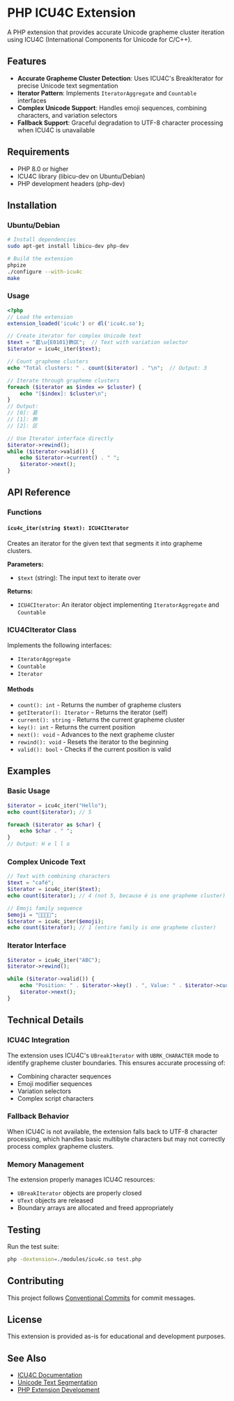 # PHP ICU4C Extension

A PHP extension that provides accurate Unicode grapheme cluster iteration using ICU4C (International Components for Unicode for C/C++).

## Features

- **Accurate Grapheme Cluster Detection**: Uses ICU4C's BreakIterator for precise Unicode text segmentation
- **Iterator Pattern**: Implements `IteratorAggregate` and `Countable` interfaces
- **Complex Unicode Support**: Handles emoji sequences, combining characters, and variation selectors
- **Fallback Support**: Graceful degradation to UTF-8 character processing when ICU4C is unavailable

## Requirements

- PHP 8.0 or higher
- ICU4C library (libicu-dev on Ubuntu/Debian)
- PHP development headers (php-dev)

## Installation

### Ubuntu/Debian

```bash
# Install dependencies
sudo apt-get install libicu-dev php-dev

# Build the extension
phpize
./configure --with-icu4c
make
```

### Usage

```php
<?php
// Load the extension
extension_loaded('icu4c') or dl('icu4c.so');

// Create iterator for complex Unicode text
$text = "葛\u{E0101}飾区";  // Text with variation selector
$iterator = icu4c_iter($text);

// Count grapheme clusters
echo "Total clusters: " . count($iterator) . "\n";  // Output: 3

// Iterate through grapheme clusters
foreach ($iterator as $index => $cluster) {
    echo "[$index]: $cluster\n";
}
// Output:
// [0]: 葛󠄁
// [1]: 飾
// [2]: 区

// Use Iterator interface directly
$iterator->rewind();
while ($iterator->valid()) {
    echo $iterator->current() . " ";
    $iterator->next();
}
```

## API Reference

### Functions

#### `icu4c_iter(string $text): ICU4CIterator`

Creates an iterator for the given text that segments it into grapheme clusters.

**Parameters:**
- `$text` (string): The input text to iterate over

**Returns:**
- `ICU4CIterator`: An iterator object implementing `IteratorAggregate` and `Countable`

### ICU4CIterator Class

Implements the following interfaces:
- `IteratorAggregate`
- `Countable`
- `Iterator`

#### Methods

- `count(): int` - Returns the number of grapheme clusters
- `getIterator(): Iterator` - Returns the iterator (self)
- `current(): string` - Returns the current grapheme cluster
- `key(): int` - Returns the current position
- `next(): void` - Advances to the next grapheme cluster
- `rewind(): void` - Resets the iterator to the beginning
- `valid(): bool` - Checks if the current position is valid

## Examples

### Basic Usage

```php
$iterator = icu4c_iter("Hello");
echo count($iterator); // 5

foreach ($iterator as $char) {
    echo $char . " ";
}
// Output: H e l l o
```

### Complex Unicode Text

```php
// Text with combining characters
$text = "café";
$iterator = icu4c_iter($text);
echo count($iterator); // 4 (not 5, because é is one grapheme cluster)

// Emoji family sequence
$emoji = "👨‍👩‍👧‍👦";
$iterator = icu4c_iter($emoji);
echo count($iterator); // 1 (entire family is one grapheme cluster)
```

### Iterator Interface

```php
$iterator = icu4c_iter("ABC");
$iterator->rewind();

while ($iterator->valid()) {
    echo "Position: " . $iterator->key() . ", Value: " . $iterator->current() . "\n";
    $iterator->next();
}
```

## Technical Details

### ICU4C Integration

The extension uses ICU4C's `UBreakIterator` with `UBRK_CHARACTER` mode to identify grapheme cluster boundaries. This ensures accurate processing of:

- Combining character sequences
- Emoji modifier sequences
- Variation selectors
- Complex script characters

### Fallback Behavior

When ICU4C is not available, the extension falls back to UTF-8 character processing, which handles basic multibyte characters but may not correctly process complex grapheme clusters.

### Memory Management

The extension properly manages ICU4C resources:
- `UBreakIterator` objects are properly closed
- `UText` objects are released
- Boundary arrays are allocated and freed appropriately

## Testing

Run the test suite:

```bash
php -dextension=./modules/icu4c.so test.php
```

## Contributing

This project follows [Conventional Commits](https://conventionalcommits.org/) for commit messages.

## License

This extension is provided as-is for educational and development purposes.

## See Also

- [ICU4C Documentation](https://unicode-org.github.io/icu/)
- [Unicode Text Segmentation](https://unicode.org/reports/tr29/)
- [PHP Extension Development](https://www.php.net/manual/en/internals2.php)